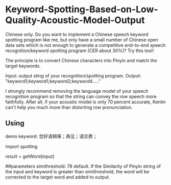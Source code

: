 # Keyword-Spotting-Based-on-Low-Quality-Acoustic-Model-Output
Chinese only. 
Do you want to implement a Chinese speech keyword spotting program like me, but only have a small number of Chinese open data sets which is not enough to generate a competitive end-to-end speech recognition/keyword spotting program (CER about 30%)? Try this tool!

The principle is to convert Chinese characters into Pinyin and match the target keywords.

Input: output sting of your recognition/spotting program.
Output: "keyword1;keyword1;keyword2;keyword4....."

I strongly recommend removing the language model of your speech recognition program so that the string can convey the row speech more faithfully. After all, if your acoustic model is only 70 percent accurate, Kenlm can't help you much more than distorting row pronunciation.

## Using
demo keyword: 您好请稍等；再见；请交费；


import spotting

result = getWord(input)

##parameters
simithreshold: 78 default. If the Similarity of Pinyin string of the input and keyword is greater than simithreshold, the word will be corrected to the target word and added to output.
